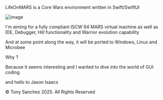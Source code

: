 LifeOnMARS  is a Core Wars environment written in Swift/SwiftUI

![image](https://github.com/user-attachments/assets/7ef2455a-aa66-40e6-8034-708c6b747b83)

I'm aiming for a fully compliant ISCW 94 MARS virtual machine as well as IDE, Debugger, Hill functionality and Warrior evolution capability

And at some point along the way,  it will be ported to Windows, Linux and Microbee

Why ?

Because it seems interesting and I wanted to dive into the world of GUI coding

and hello to Jason Isaacs

© Tony Sanchez 2025. All Rights Reserved


